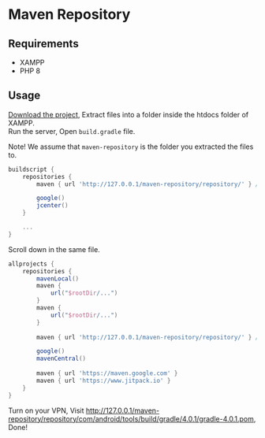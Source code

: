# Maven Repository
## Requirements
+ XAMPP
+ PHP 8

## Usage
[Download the project](https://github.com/hossein-zare/maven-repository/archive/refs/heads/main.zip), Extract files into a folder inside the htdocs folder of XAMPP.  
Run the server, Open `build.gradle` file.

Note! We assume that `maven-repository` is the folder you extracted the files to.
```gradle
buildscript {
    repositories {
        maven { url 'http://127.0.0.1/maven-repository/repository/' } // +

        google()
        jcenter()
    }

    ...
}
```

Scroll down in the same file.

```gradle
allprojects {
    repositories {
        mavenLocal()
        maven {
            url("$rootDir/...")
        }
        maven {
            url("$rootDir/...")
        }
        
        maven { url 'http://127.0.0.1/maven-repository/repository/' } // +

        google()
        mavenCentral()
        
        maven { url 'https://maven.google.com' }
        maven { url 'https://www.jitpack.io' }
    }
}
```

Turn on your VPN, Visit http://127.0.0.1/maven-repository/repository/com/android/tools/build/gradle/4.0.1/gradle-4.0.1.pom, Done!